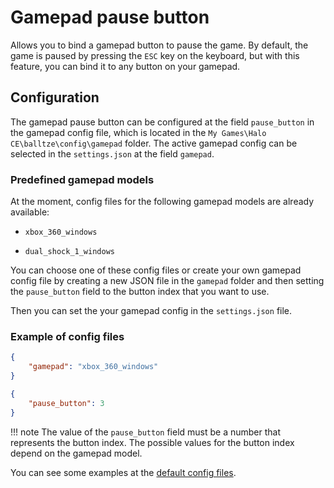 # Gamepad pause button

Allows you to bind a gamepad button to pause the game. By default, the game is 
paused by pressing the `ESC` key on the keyboard, but with this feature, you can bind it to 
any button on your gamepad.

## Configuration

The gamepad pause button can be configured at the field `pause_button` in the gamepad config 
file, which is located in the `My Games\Halo CE\balltze\config\gamepad` folder. The active
gamepad config can be selected in the `settings.json` at the field `gamepad`.

### Predefined gamepad models

At the moment, config files for the following gamepad models are already available:

- `xbox_360_windows`

- `dual_shock_1_windows`

You can choose one of these config files or create your own gamepad config file by 
creating a new JSON file in the `gamepad` folder and then setting the `pause_button` field 
to the button index that you want to use. 

Then you can set the your gamepad config in the `settings.json` file.

### Example of config files

```json title="My Games\Halo CE\balltze\config\settings.json"
{
    "gamepad": "xbox_360_windows"
}
```

```json title="My Games\Halo CE\balltze\config\gamepad\xbox_360_windows.json"
{
    "pause_button": 3
}
```

!!! note
    The value of the `pause_button` field must be a number that represents the button index. The
    possible values for the button index depend on the gamepad model. 

You can see some examples at the [default config files](https://github.com/MangoFizz/balltze/tree/master/data).
